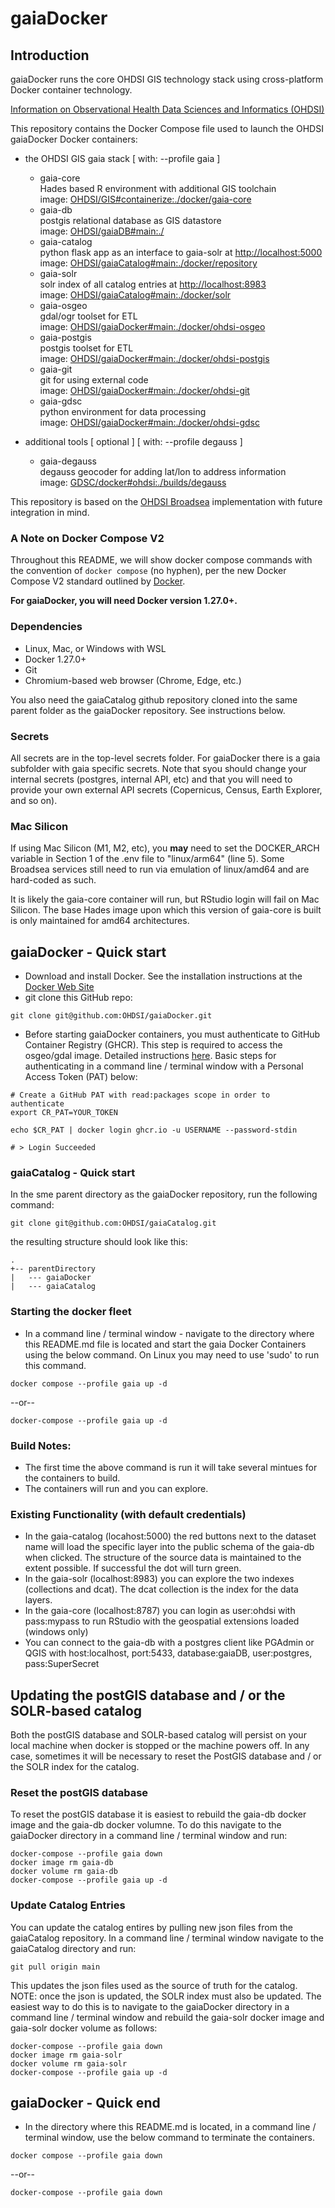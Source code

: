 # gaiaDocker

## Introduction

gaiaDocker runs the core OHDSI GIS technology stack using cross-platform Docker container technology.

[Information on Observational Health Data Sciences and Informatics (OHDSI)](http://www.ohdsi.org/ "OHDSI Website")

This repository contains the Docker Compose file used to launch the OHDSI gaiaDocker Docker containers:

- the OHDSI GIS gaia stack [ with: --profile gaia ]
  - gaia-core  
    Hades based R environment with additional GIS toolchain  
    image: [OHDSI/GIS#containerize:./docker/gaia-core](https://github.com/OHDSI/GIS)  
  - gaia-db  
	  postgis relational database as GIS datastore  
	  image: [OHDSI/gaiaDB#main:./](https://github.com/OHDSI/gaiaDB)  
  - gaia-catalog  
	  python flask app as an interface to gaia-solr at [http://localhost:5000](http://localhost:5000)  
	  image: [OHDSI/gaiaCatalog#main:./docker/repository](https://github.com/OHDSI/gaiaCatalog)  
  - gaia-solr  
	  solr index of all catalog entries at [http://localhost:8983](http://localhost:8983)  
	  image: [OHDSI/gaiaCatalog#main:./docker/solr](https://github.com/OHDSI/gaiaCatalog)  
  - gaia-osgeo  
	  gdal/ogr toolset for ETL  
	  image: [OHDSI/gaiaDocker#main:./docker/ohdsi-osgeo](https://github.com/OHDSI/gaiaDocker)  
  - gaia-postgis  
	  postgis toolset for ETL  
	  image: [OHDSI/gaiaDocker#main:./docker/ohdsi-postgis](https://github.com/OHDSI/gaiaDocker)  
  - gaia-git  
	  git for using external code  
	  image: [OHDSI/gaiaDocker#main:./docker/ohdsi-git](https://github.com/OHDSI/gaiaDocker)  
  - gaia-gdsc  
	  python environment for data processing  
	  image: [OHDSI/gaiaDocker#main:./docker/ohdsi-gdsc](https://github.com/OHDSI/gaiaDocker)  

-  additional tools [ optional ] [ with: --profile degauss ]  
	- gaia-degauss  
	  degauss geocoder for adding lat/lon to address information  
	  image: [GDSC/docker#ohdsi:./builds/degauss](https://github.com/Geospatial-Digital-Special-Collections/docker)  

This repository is based on the [OHDSI Broadsea](https://github.com/OHDSI/Broadsea) implementation with future integration in mind.  

### A Note on Docker Compose V2  

Throughout this README, we will show docker compose commands with the convention of `docker compose` (no hyphen), per the new Docker Compose V2 standard outlined by [Docker](https://docs.docker.com/compose/migrate/#docker-compose-vs-docker-compose).  

**For gaiaDocker, you will need Docker version 1.27.0+.**  

### Dependencies  

- Linux, Mac, or Windows with WSL
- Docker 1.27.0+
- Git
- Chromium-based web browser (Chrome, Edge, etc.)

You also need the gaiaCatalog github repository cloned into the same parent folder as the gaiaDocker repository. See instructions below.

### Secrets  

All secrets are in the top-level secrets folder. For gaiaDocker there is a gaia subfolder with gaia specific secrets. Note that syou should change your internal secrets (postgres, internal API, etc) and that you will need to provide your own external API secrets (Copernicus, Census, Earth Explorer, and so on).  

### Mac Silicon  

If using Mac Silicon (M1, M2, etc), you **may** need to set the DOCKER_ARCH variable in Section 1 of the .env file to "linux/arm64" (line 5). Some Broadsea services still need to run via emulation of linux/amd64 and are hard-coded as such.  

It is likely the gaia-core container will run, but RStudio login will fail on Mac Silicon. The base Hades image upon which this version of gaia-core is built is only maintained for amd64 architectures.  

## gaiaDocker - Quick start  

- Download and install Docker. See the installation instructions at the [Docker Web Site](https://docs.docker.com/engine/installation/ "Install Docker")
- git clone this GitHub repo:

```shell
git clone git@github.com:OHDSI/gaiaDocker.git
```

- Before starting gaiaDocker containers, you must authenticate to GitHub Container Registry (GHCR). This step is required to access the osgeo/gdal image. Detailed instructions [here](https://docs.github.com/en/packages/working-with-a-github-packages-registry/working-with-the-container-registry#authenticating-to-the-container-registry). Basic steps for authenticating in a command line / terminal window with a Personal Access Token (PAT) below:
```shell
# Create a GitHub PAT with read:packages scope in order to authenticate
export CR_PAT=YOUR_TOKEN

echo $CR_PAT | docker login ghcr.io -u USERNAME --password-stdin

# > Login Succeeded
```

### gaiaCatalog - Quick start

In the sme parent directory as the gaiaDocker repository, run the following command:

```shell
git clone git@github.com:OHDSI/gaiaCatalog.git
```

the resulting structure should look like this:

```
.
+-- parentDirectory
|   --- gaiaDocker
|   --- gaiaCatalog
```

### Starting the docker fleet

- In a command line / terminal window - navigate to the directory where this README.md file is located and start the gaia Docker Containers using the below command. On Linux you may need to use 'sudo' to run this command.

```shell
docker compose --profile gaia up -d
```

--or--  


```shell
docker-compose --profile gaia up -d
```

### Build Notes:  

- The first time the above command is run it will take several mintues for the containers to build.
- The containers will run and you can explore.  

### Existing Functionality (with default credentials)  

- In the gaia-catalog (locahost:5000) the red buttons next to the dataset name will load the specific layer into the public schema of the gaia-db when clicked. The structure of the source data is maintained to the extent possible. If successful the dot will turn green.
- In the gaia-solr (localhost:8983) you can explore the two indexes (collections and dcat). The dcat collection is the index for the data layers.
- In the gaia-core (localhost:8787) you can login as user:ohdsi with pass:mypass to run RStudio with the geospatial extensions loaded (windows only)
- You can connect to the gaia-db with a postgres client like PGAdmin or QGIS with host:localhost, port:5433, database:gaiaDB, user:postgres, pass:SuperSecret

## Updating the postGIS database and / or the SOLR-based catalog

Both the postGIS database and SOLR-based catalog will persist on your local machine when docker is stopped or the machine powers off. In any case, sometimes it will be necessary to reset the PostGIS database and / or the SOLR index for the catalog.

### Reset the postGIS database

To reset the postGIS database it is easiest to rebuild the gaia-db docker image and the gaia-db docker volumne. To do this navigate to the gaiaDocker directory in a command line / terminal window and run:

```shell
docker-compose --profile gaia down
docker image rm gaia-db
docker volume rm gaia-db
docker-compose --profile gaia up -d
```

### Update Catalog Entries

You can update the catalog entires by pulling new json files from the gaiaCatalog repository. In a command line / terminal window navigate to the gaiaCatalog directory and run:

```shell
git pull origin main
```

This updates the json files used as the source of truth for the catalog. NOTE: once the json is updated, the SOLR index must also be updated. The easiest way to do this is to navigate to the gaiaDocker directory in a command line / terminal window and rebuild the gaia-solr docker image and gaia-solr docker volume as follows:

```shell
docker-compose --profile gaia down
docker image rm gaia-solr
docker volume rm gaia-solr
docker-compose --profile gaia up -d
```

## gaiaDocker - Quick end  

- In the directory where this README.md is located, in a command line / terminal window, use the below command to terminate the containers.  

```shell
docker compose --profile gaia down
```

--or--  


```shell
docker-compose --profile gaia down
```
